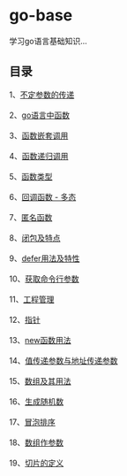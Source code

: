 # go-base
学习go语言基础知识...
## 目录
1、[不定参数的传递](https://github.com/lzj09/go-base/blob/master/indefinite_params.go)<br><br>
2、[go语言中函数](https://github.com/lzj09/go-base/blob/master/func.go)<br><br>
3、[函数嵌套调用](https://github.com/lzj09/go-base/blob/master/func_nesting.go)<br><br>
4、[函数递归调用](https://github.com/lzj09/go-base/blob/master/func_recursive.go)<br><br>
5、[函数类型](https://github.com/lzj09/go-base/blob/master/func_type.go)<br><br>
6、[回调函数 - 多态](https://github.com/lzj09/go-base/blob/master/callback_func.go)<br><br>
7、[匿名函数](https://github.com/lzj09/go-base/blob/master/anonymous_func.go)<br><br>
8、[闭包及特点](https://github.com/lzj09/go-base/blob/master/closure.go)<br><br>
9、[defer用法及特性](https://github.com/lzj09/go-base/blob/master/defer.go)<br><br>
10、[获取命令行参数](https://github.com/lzj09/go-base/blob/master/command_args.go)<br><br>
11、[工程管理](https://github.com/lzj09/go-base/tree/master/proj_manage)<br><br>
12、[指针](https://github.com/lzj09/go-base/blob/master/pointer.go)<br><br>
13、[new函数用法](https://github.com/lzj09/go-base/blob/master/new_func.go)<br><br>
14、[值传递参数与地址传递参数](https://github.com/lzj09/go-base/blob/master/value_pointer_transfer.go)<br><br>
15、[数组及其用法](https://github.com/lzj09/go-base/blob/master/array.go)<br><br>
16、[生成随机数](https://github.com/lzj09/go-base/blob/master/rand.go)<br><br>
17、[冒泡排序](https://github.com/lzj09/go-base/blob/master/bubble_sort.go)<br><br>
18、[数组作参数](https://github.com/lzj09/go-base/blob/master/array_param.go)<br><br>
19、[切片的定义](https://github.com/lzj09/go-base/blob/master/slice_def.go)<br><br>
